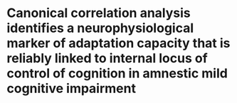 # Canonical correlation analysis identifies a neurophysiological marker of adaptation capacity that is reliably linked to internal locus of control of cognition in amnestic mild cognitive impairment

